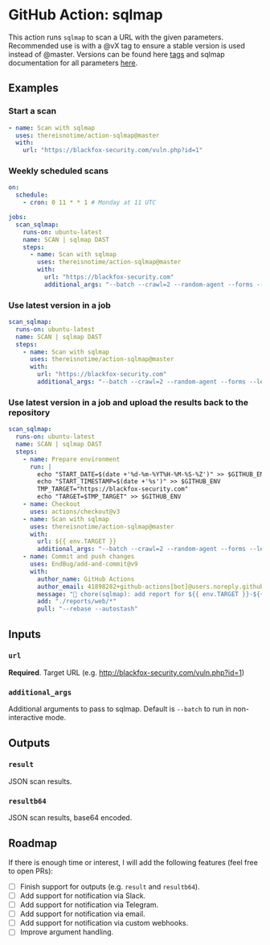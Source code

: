 # GitHub Action: sqlmap

This action runs `sqlmap` to scan a URL with the given parameters. Recommended use is with a @vX tag to ensure a stable version is used instead of @master. Versions can be found here [tags](https://github.com/thereisnotime/Action-sqlmap/tags) and sqlmap documentation for all parameters [here](https://github.com/sqlmapproject/sqlmap/wiki/Usage).

## Examples

### Start a scan

```yaml
- name: Scan with sqlmap
  uses: thereisnotime/action-sqlmap@master
  with:
    url: "https://blackfox-security.com/vuln.php?id=1"
```

### Weekly scheduled scans

```yaml
on:
  schedule:
    - cron: 0 11 * * 1 # Monday at 11 UTC

jobs:
  scan_sqlmap:
    runs-on: ubuntu-latest
    name: SCAN | sqlmap DAST
    steps:
      - name: Scan with sqlmap
        uses: thereisnotime/action-sqlmap@master
        with:
          url: "https://blackfox-security.com"
          additional_args: "--batch --crawl=2 --random-agent --forms --level=5 --risk=3"
```

### Use latest version in a job

```yaml
scan_sqlmap:
  runs-on: ubuntu-latest
  name: SCAN | sqlmap DAST
  steps:
    - name: Scan with sqlmap
      uses: thereisnotime/action-sqlmap@master
      with:
        url: "https://blackfox-security.com"
        additional_args: "--batch --crawl=2 --random-agent --forms --level=5 --risk=3"
```

### Use latest version in a job and upload the results back to the repository

```yaml
scan_sqlmap:
  runs-on: ubuntu-latest
  name: SCAN | sqlmap DAST
  steps:
    - name: Prepare environment
      run: |
        echo "START_DATE=$(date +'%d-%m-%YT%H-%M-%S-%Z')" >> $GITHUB_ENV
        echo "START_TIMESTAMP=$(date +'%s')" >> $GITHUB_ENV
        TMP_TARGET="https://blackfox-security.com"
        echo "TARGET=$TMP_TARGET" >> $GITHUB_ENV
    - name: Checkout
      uses: actions/checkout@v3
    - name: Scan with sqlmap
      uses: thereisnotime/action-sqlmap@master
      with:
        url: ${{ env.TARGET }}
        additional_args: "--batch --crawl=2 --random-agent --forms --level=5 --risk=3"
    - name: Commit and push changes
      uses: EndBug/add-and-commit@v9
      with:
        author_name: GitHub Actions
        author_email: 41898282+github-actions[bot]@users.noreply.github.com
        message: "👷 chore(sqlmap): add report for ${{ env.TARGET }}-${{ env.START_DATE }}-${{ env.START_TIMESTAMP }}"
        add: "./reports/web/*"
        pull: "--rebase --autostash"
```

## Inputs

### `url`

**Required**. Target URL (e.g. <http://blackfox-security.com/vuln.php?id=1>)

### `additional_args`

Additional arguments to pass to sqlmap. Default is `--batch` to run in non-interactive mode.

## Outputs

### `result`

JSON scan results.

### `resultb64`

JSON scan results, base64 encoded.

## Roadmap

If there is enough time or interest, I will add the following features (feel free to open PRs):

- [ ] Finish support for outputs (e.g. `result` and `resultb64`).
- [ ] Add support for notification via Slack.
- [ ] Add support for notification via Telegram.
- [ ] Add support for notification via email.
- [ ] Add support for notification via custom webhooks.
- [ ] Improve argument handling.
